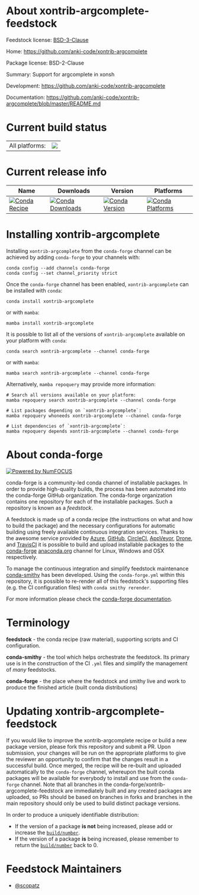 About xontrib-argcomplete-feedstock
===================================

Feedstock license: [BSD-3-Clause](https://github.com/conda-forge/xontrib-argcomplete-feedstock/blob/main/LICENSE.txt)

Home: https://github.com/anki-code/xontrib-argcomplete

Package license: BSD-2-Clause

Summary: Support for argcomplete in xonsh

Development: https://github.com/anki-code/xontrib-argcomplete

Documentation: https://github.com/anki-code/xontrib-argcomplete/blob/master/README.md

Current build status
====================


<table><tr><td>All platforms:</td>
    <td>
      <a href="https://dev.azure.com/conda-forge/feedstock-builds/_build/latest?definitionId=10692&branchName=main">
        <img src="https://dev.azure.com/conda-forge/feedstock-builds/_apis/build/status/xontrib-argcomplete-feedstock?branchName=main">
      </a>
    </td>
  </tr>
</table>

Current release info
====================

| Name | Downloads | Version | Platforms |
| --- | --- | --- | --- |
| [![Conda Recipe](https://img.shields.io/badge/recipe-xontrib--argcomplete-green.svg)](https://anaconda.org/conda-forge/xontrib-argcomplete) | [![Conda Downloads](https://img.shields.io/conda/dn/conda-forge/xontrib-argcomplete.svg)](https://anaconda.org/conda-forge/xontrib-argcomplete) | [![Conda Version](https://img.shields.io/conda/vn/conda-forge/xontrib-argcomplete.svg)](https://anaconda.org/conda-forge/xontrib-argcomplete) | [![Conda Platforms](https://img.shields.io/conda/pn/conda-forge/xontrib-argcomplete.svg)](https://anaconda.org/conda-forge/xontrib-argcomplete) |

Installing xontrib-argcomplete
==============================

Installing `xontrib-argcomplete` from the `conda-forge` channel can be achieved by adding `conda-forge` to your channels with:

```
conda config --add channels conda-forge
conda config --set channel_priority strict
```

Once the `conda-forge` channel has been enabled, `xontrib-argcomplete` can be installed with `conda`:

```
conda install xontrib-argcomplete
```

or with `mamba`:

```
mamba install xontrib-argcomplete
```

It is possible to list all of the versions of `xontrib-argcomplete` available on your platform with `conda`:

```
conda search xontrib-argcomplete --channel conda-forge
```

or with `mamba`:

```
mamba search xontrib-argcomplete --channel conda-forge
```

Alternatively, `mamba repoquery` may provide more information:

```
# Search all versions available on your platform:
mamba repoquery search xontrib-argcomplete --channel conda-forge

# List packages depending on `xontrib-argcomplete`:
mamba repoquery whoneeds xontrib-argcomplete --channel conda-forge

# List dependencies of `xontrib-argcomplete`:
mamba repoquery depends xontrib-argcomplete --channel conda-forge
```


About conda-forge
=================

[![Powered by
NumFOCUS](https://img.shields.io/badge/powered%20by-NumFOCUS-orange.svg?style=flat&colorA=E1523D&colorB=007D8A)](https://numfocus.org)

conda-forge is a community-led conda channel of installable packages.
In order to provide high-quality builds, the process has been automated into the
conda-forge GitHub organization. The conda-forge organization contains one repository
for each of the installable packages. Such a repository is known as a *feedstock*.

A feedstock is made up of a conda recipe (the instructions on what and how to build
the package) and the necessary configurations for automatic building using freely
available continuous integration services. Thanks to the awesome service provided by
[Azure](https://azure.microsoft.com/en-us/services/devops/), [GitHub](https://github.com/),
[CircleCI](https://circleci.com/), [AppVeyor](https://www.appveyor.com/),
[Drone](https://cloud.drone.io/welcome), and [TravisCI](https://travis-ci.com/)
it is possible to build and upload installable packages to the
[conda-forge](https://anaconda.org/conda-forge) [anaconda.org](https://anaconda.org/)
channel for Linux, Windows and OSX respectively.

To manage the continuous integration and simplify feedstock maintenance
[conda-smithy](https://github.com/conda-forge/conda-smithy) has been developed.
Using the ``conda-forge.yml`` within this repository, it is possible to re-render all of
this feedstock's supporting files (e.g. the CI configuration files) with ``conda smithy rerender``.

For more information please check the [conda-forge documentation](https://conda-forge.org/docs/).

Terminology
===========

**feedstock** - the conda recipe (raw material), supporting scripts and CI configuration.

**conda-smithy** - the tool which helps orchestrate the feedstock.
                   Its primary use is in the construction of the CI ``.yml`` files
                   and simplify the management of *many* feedstocks.

**conda-forge** - the place where the feedstock and smithy live and work to
                  produce the finished article (built conda distributions)


Updating xontrib-argcomplete-feedstock
======================================

If you would like to improve the xontrib-argcomplete recipe or build a new
package version, please fork this repository and submit a PR. Upon submission,
your changes will be run on the appropriate platforms to give the reviewer an
opportunity to confirm that the changes result in a successful build. Once
merged, the recipe will be re-built and uploaded automatically to the
`conda-forge` channel, whereupon the built conda packages will be available for
everybody to install and use from the `conda-forge` channel.
Note that all branches in the conda-forge/xontrib-argcomplete-feedstock are
immediately built and any created packages are uploaded, so PRs should be based
on branches in forks and branches in the main repository should only be used to
build distinct package versions.

In order to produce a uniquely identifiable distribution:
 * If the version of a package **is not** being increased, please add or increase
   the [``build/number``](https://docs.conda.io/projects/conda-build/en/latest/resources/define-metadata.html#build-number-and-string).
 * If the version of a package **is** being increased, please remember to return
   the [``build/number``](https://docs.conda.io/projects/conda-build/en/latest/resources/define-metadata.html#build-number-and-string)
   back to 0.

Feedstock Maintainers
=====================

* [@scopatz](https://github.com/scopatz/)

